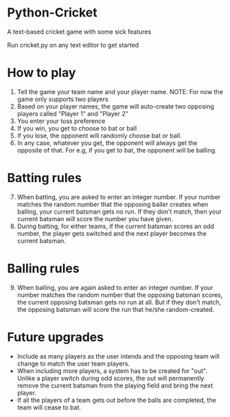 # Python-Cricket
A text-based cricket game with some sick features 

Run cricket.py on any text editor to get started

# How to play
1) Tell the game your team name and your player name. NOTE: For now the game only supports two players
2) Based on your player names, the game will auto-create two opposing players called "Player 1" and "Player 2"
3) You enter your toss preference
4) If you win, you get to choose to bat or ball
5) If you lose, the opponent will randomly choose bat or ball.
6) In any case, whatever you get, the opponent will always get the opposite of that. For e.g, if you get to bat, the opponent will be balling.

# Batting rules
7) When batting, you are asked to enter an integer number. If your number matches the random number that the opposing baller creates when balling, your current batsman gets no run. If they don't match, then your current batsman will score the number you have given.
8) During batting, for either teams, if the current batsman scores an odd number, the player gets switched and the next player becomes the current batsman.

# Balling rules
9) When balling, you are again asked to enter an integer number. If your number matches the random number that the opposing batsman scores, the current opposing batsman gets no run at all. But if they don't match, the opposing batsman will score the run that he/she random-created.

# Future upgrades
* Include as many players as the user intends and the opposing team will change to match the user team players.
* When including more players, a system has to be created for "out". Unlike a player switch during odd scores, the out will permanently remove the current batsman from the playing field and bring the next player.
* If all the players of a team gets out before the balls are completed, the team will cease to bat.
